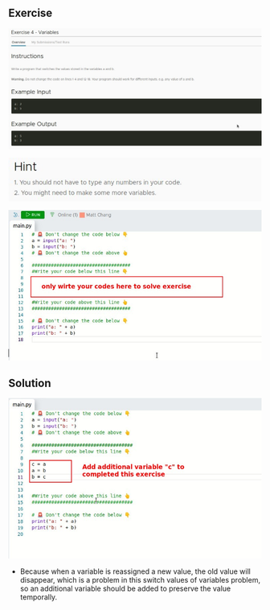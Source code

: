 ## **Exercise**

![Alt exercise ](pic/01.jpg)

![Alt hint](pic/02.jpg)

![Alt main.py](pic/03.jpg)

## **Solution**

![Alt solution](pic/04.jpg)

- Because when a variable is reassigned a new value, the old value will disappear, which is a problem in this switch values of variables problem, so an additional variable should be added to preserve the value temporally.
